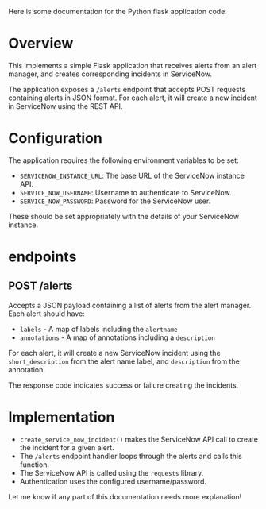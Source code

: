 Here is some documentation for the Python flask application code:

# Overview

This implements a simple Flask application that receives alerts from an alert manager, and creates corresponding incidents in ServiceNow. 

The application exposes a `/alerts` endpoint that accepts POST requests containing alerts in JSON format. For each alert, it will create a new incident in ServiceNow using the REST API.

# Configuration

The application requires the following environment variables to be set:

- `SERVICENOW_INSTANCE_URL`: The base URL of the ServiceNow instance API.
- `SERVICE_NOW_USERNAME`: Username to authenticate to ServiceNow.
- `SERVICE_NOW_PASSWORD`: Password for the ServiceNow user.

These should be set appropriately with the details of your ServiceNow instance.

# endpoints

## POST /alerts

Accepts a JSON payload containing a list of alerts from the alert manager. Each alert should have:

- `labels` - A map of labels including the `alertname`
- `annotations` - A map of annotations including a `description` 

For each alert, it will create a new ServiceNow incident using the `short_description` from the alert name label, and `description` from the annotation.

The response code indicates success or failure creating the incidents.

# Implementation

- `create_service_now_incident()` makes the ServiceNow API call to create the incident for a given alert.
- The `/alerts` endpoint handler loops through the alerts and calls this function.
- The ServiceNow API is called using the `requests` library.
- Authentication uses the configured username/password.

Let me know if any part of this documentation needs more explanation!